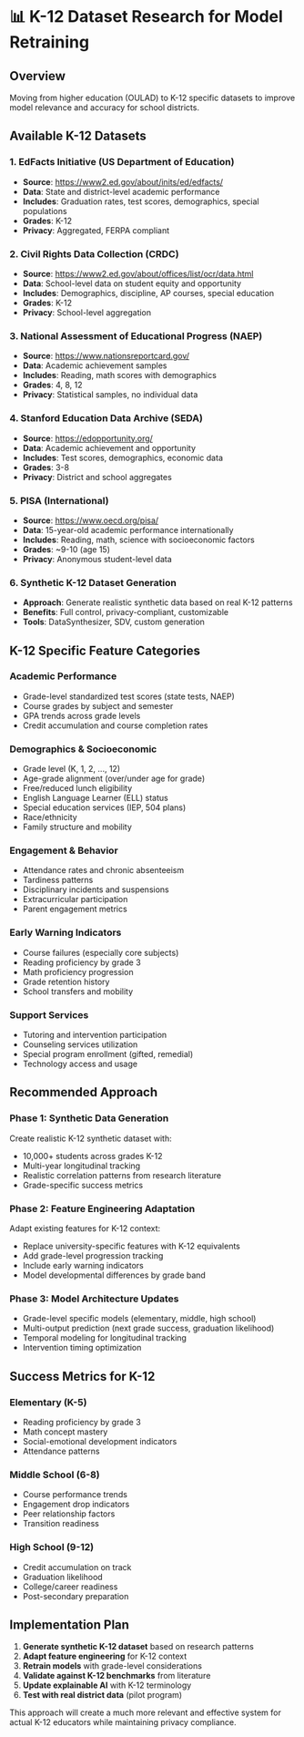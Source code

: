 # 📊 K-12 Dataset Research for Model Retraining

## Overview
Moving from higher education (OULAD) to K-12 specific datasets to improve model relevance and accuracy for school districts.

## Available K-12 Datasets

### 1. **EdFacts Initiative (US Department of Education)**
- **Source**: https://www2.ed.gov/about/inits/ed/edfacts/
- **Data**: State and district-level academic performance
- **Includes**: Graduation rates, test scores, demographics, special populations
- **Grades**: K-12
- **Privacy**: Aggregated, FERPA compliant

### 2. **Civil Rights Data Collection (CRDC)**
- **Source**: https://www2.ed.gov/about/offices/list/ocr/data.html
- **Data**: School-level data on student equity and opportunity
- **Includes**: Demographics, discipline, AP courses, special education
- **Grades**: K-12
- **Privacy**: School-level aggregation

### 3. **National Assessment of Educational Progress (NAEP)**
- **Source**: https://www.nationsreportcard.gov/
- **Data**: Academic achievement samples
- **Includes**: Reading, math scores with demographics
- **Grades**: 4, 8, 12
- **Privacy**: Statistical samples, no individual data

### 4. **Stanford Education Data Archive (SEDA)**
- **Source**: https://edopportunity.org/
- **Data**: Academic achievement and opportunity
- **Includes**: Test scores, demographics, economic data
- **Grades**: 3-8
- **Privacy**: District and school aggregates

### 5. **PISA (International)**
- **Source**: https://www.oecd.org/pisa/
- **Data**: 15-year-old academic performance internationally
- **Includes**: Reading, math, science with socioeconomic factors
- **Grades**: ~9-10 (age 15)
- **Privacy**: Anonymous student-level data

### 6. **Synthetic K-12 Dataset Generation**
- **Approach**: Generate realistic synthetic data based on real K-12 patterns
- **Benefits**: Full control, privacy-compliant, customizable
- **Tools**: DataSynthesizer, SDV, custom generation

## K-12 Specific Feature Categories

### **Academic Performance**
- Grade-level standardized test scores (state tests, NAEP)
- Course grades by subject and semester
- GPA trends across grade levels
- Credit accumulation and course completion rates

### **Demographics & Socioeconomic**
- Grade level (K, 1, 2, ..., 12)
- Age-grade alignment (over/under age for grade)
- Free/reduced lunch eligibility
- English Language Learner (ELL) status
- Special education services (IEP, 504 plans)
- Race/ethnicity
- Family structure and mobility

### **Engagement & Behavior**
- Attendance rates and chronic absenteeism
- Tardiness patterns
- Disciplinary incidents and suspensions
- Extracurricular participation
- Parent engagement metrics

### **Early Warning Indicators**
- Course failures (especially core subjects)
- Reading proficiency by grade 3
- Math proficiency progression
- Grade retention history
- School transfers and mobility

### **Support Services**
- Tutoring and intervention participation
- Counseling services utilization
- Special program enrollment (gifted, remedial)
- Technology access and usage

## Recommended Approach

### **Phase 1: Synthetic Data Generation**
Create realistic K-12 synthetic dataset with:
- 10,000+ students across grades K-12
- Multi-year longitudinal tracking
- Realistic correlation patterns from research literature
- Grade-specific success metrics

### **Phase 2: Feature Engineering Adaptation**
Adapt existing features for K-12 context:
- Replace university-specific features with K-12 equivalents
- Add grade-level progression tracking
- Include early warning indicators
- Model developmental differences by grade band

### **Phase 3: Model Architecture Updates**
- Grade-level specific models (elementary, middle, high school)
- Multi-output prediction (next grade success, graduation likelihood)
- Temporal modeling for longitudinal tracking
- Intervention timing optimization

## Success Metrics for K-12

### **Elementary (K-5)**
- Reading proficiency by grade 3
- Math concept mastery
- Social-emotional development indicators
- Attendance patterns

### **Middle School (6-8)**
- Course performance trends
- Engagement drop indicators
- Peer relationship factors
- Transition readiness

### **High School (9-12)**
- Credit accumulation on track
- Graduation likelihood
- College/career readiness
- Post-secondary preparation

## Implementation Plan

1. **Generate synthetic K-12 dataset** based on research patterns
2. **Adapt feature engineering** for K-12 context
3. **Retrain models** with grade-level considerations
4. **Validate against K-12 benchmarks** from literature
5. **Update explainable AI** with K-12 terminology
6. **Test with real district data** (pilot program)

This approach will create a much more relevant and effective system for actual K-12 educators while maintaining privacy compliance.